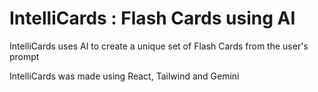 # IntelliCards : Flash Cards using AI

IntelliCards uses AI to create a unique set of Flash Cards from the user's prompt

IntelliCards was made using React, Tailwind and Gemini 
